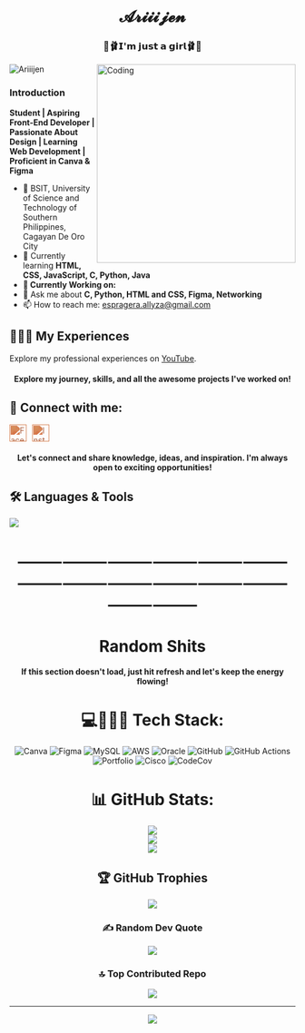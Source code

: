 <h1 align="center">𝓐𝓻𝓲𝓲𝓲𝓳𝓮𝓷</h1>
<h3 align="center">🎀🩰𝗜'𝗺 𝗷𝘂𝘀𝘁 𝗮 𝗴𝗶𝗿𝗹🩰🎀</h3>
<img align="right" alt="Coding" width="350" src="https://media.giphy.com/media/d9mkbc1QkvBnHthaQp/giphy.gif?cid=ecf05e471i4aaqz2p45ydy9cxpd4ok3zqpatww3a9gehwu2a&ep=v1_gifs_related&rid=giphy.gif&ct=g">

<p align="left"> <img src="https://komarev.com/ghpvc/?username=Ramiruuu&label=Profile%20views&color=ff66cc&style=flat" alt="Ariiijen" /> </p>

<h3 align="left">Introduction</h3>
<p> <b>Student | Aspiring Front-End Developer | Passionate About Design | Learning Web Development | Proficient in Canva & Figma</b></p>

<ul>
  <li>🏩 BSIT, University of Science and Technology of Southern Philippines, Cagayan De Oro City </li>
  <li>🧠 Currently learning <strong> HTML, CSS, JavaScript, <strong>C, Python, Java </strong></li>
  <li>🌷 Currently Working on: <a href="https://github.com/Ariiijen/Learnings-in-Python"></strong></a></li> 
  <li>💌 Ask me about <strong>C, Python, HTML and CSS, Figma, Networking </strong></li>
  <li>📫 How to reach me: <a href="mailto:espragera.allyza@gmail.com">espragera.allyza@gmail.com</a></li>
</ul>

## 👩🏻‍💼 My Experiences

Explore my professional experiences on [YouTube](https://www.youtube.com/@nce.allyyyy).

<h4 align="center">Explore my journey, skills, and all the awesome projects I've worked on!</h4>

## 🔗 Connect with me:

<p align="left" style="display: flex; gap: 10px;">

  <a href="https://www.facebook.com/lluv.allyy/" target="_blank">
    <img src="https://raw.githubusercontent.com/rahuldkjain/github-profile-readme-generator/master/src/images/icons/Social/facebook.svg" alt="Facebook" height="30" width="30" style="filter: invert(37%) sepia(95%) saturate(338%) hue-rotate(332deg) brightness(88%) contrast(89%);" />
  </a>

  <a href="https://www.instagram.com/lluv.ariiiii/" target="_blank">
    <img src="https://raw.githubusercontent.com/rahuldkjain/github-profile-readme-generator/master/src/images/icons/Social/instagram.svg" alt="Instagram" height="30" width="30" style="filter: invert(37%) sepia(95%) saturate(338%) hue-rotate(332deg) brightness(88%) contrast(89%);" />
  </a>
</p>

<h4 align="center">Let's connect and share knowledge, ideas, and inspiration. I'm always open to exciting opportunities!</h4>

<p align="center">
  <h2> 🛠️ Languages & Tools</h2>
  <a href="https://skillicons.dev">
    <img src="https://skillicons.dev/icons?i=html,css,js,c,python,java,mysql,figma,github,kali,pycharm,vscode,wordpress,linux,typescript,discord,gmail,php&perline=7" />
  </a>
</p>

<h1 align="center">⸻⸻⸻⸻⸻⸻⸻⸻⸻⸻⸻⸻⸻⸻</h1>
<h1 align="center">Random Shits</h1>
<div align="center">

<h4 align="center">If this section doesn't load, just hit refresh and let's keep the energy flowing!</h1>


# 💻👩🏻‍💻 Tech Stack:
![Canva](https://img.shields.io/badge/Canva-%2300C4CC.svg?style=for-the-badge&logo=Canva&logoColor=white) ![Figma](https://img.shields.io/badge/figma-%23F24E1E.svg?style=for-the-badge&logo=figma&logoColor=white) ![MySQL](https://img.shields.io/badge/mysql-4479A1.svg?style=for-the-badge&logo=mysql&logoColor=white) ![AWS](https://img.shields.io/badge/AWS-%23FF9900.svg?style=for-the-badge&logo=amazon-aws&logoColor=white) ![Oracle](https://img.shields.io/badge/Oracle-F80000?style=for-the-badge&logo=oracle&logoColor=white) ![GitHub](https://img.shields.io/badge/github-%23121011.svg?style=for-the-badge&logo=github&logoColor=white) ![GitHub Actions](https://img.shields.io/badge/github%20actions-%232671E5.svg?style=for-the-badge&logo=githubactions&logoColor=white) ![Portfolio](https://img.shields.io/badge/Portfolio-%23000000.svg?style=for-the-badge&logo=firefox&logoColor=#FF7139) ![Cisco](https://img.shields.io/badge/cisco-%23049fd9.svg?style=for-the-badge&logo=cisco&logoColor=black) ![CodeCov](https://img.shields.io/badge/codecov-%23ff0077.svg?style=for-the-badge&logo=codecov&logoColor=white)
# 📊 GitHub Stats:
![](https://github-readme-stats.vercel.app/api?username=Ariiijen&theme=dark&hide_border=false&include_all_commits=false&count_private=false)<br/>
![](https://github-readme-streak-stats.herokuapp.com/?user=Ariiijen&theme=dark&hide_border=false)<br/>
![](https://github-readme-stats.vercel.app/api/top-langs/?username=Ariiijen&theme=dark&hide_border=false&include_all_commits=false&count_private=false&layout=compact)

## 🏆 GitHub Trophies
![](https://github-profile-trophy.vercel.app/?username=Ariiijen&theme=calm_pink&no-frame=false&no-bg=false&margin-w=4)

### ✍️ Random Dev Quote
![](https://quotes-github-readme.vercel.app/api?type=vetical&theme=radical)

### 🔝 Top Contributed Repo
![](https://github-contributor-stats.vercel.app/api?username=Ariiijen&limit=5&theme=dark&combine_all_yearly_contributions=true)

---
[![](https://visitcount.itsvg.in/api?id=Ariiijen&icon=7&color=10)](https://visitcount.itsvg.in)

<!-- Proudly created with GPRM ( https://gprm.itsvg.in ) -->
